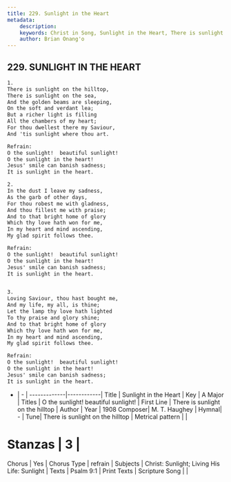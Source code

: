 ```yaml
---
title: 229. Sunlight in the Heart
metadata:
    description: 
    keywords: Christ in Song, Sunlight in the Heart, There is sunlight on the hilltop, O the sunlight!  beautiful sunlight!
    author: Brian Onang'o
---
```



## 229. SUNLIGHT IN THE HEART

```txt
1.
There is sunlight on the hilltop,
There is sunlight on the sea,
And the golden beams are sleeping,
On the soft and verdant lea;
But a richer light is filling
All the chambers of my heart;
For thou dwellest there my Saviour,
And 'tis sunlight where thou art.

Refrain:
O the sunlight!  beautiful sunlight!
O the sunlight in the heart!
Jesus' smile can banish sadness;
It is sunlight in the heart.

2.
In the dust I leave my sadness,
As the garb of other days,
For thou robest me with gladness,
And thou fillest me with praise;
And to that bright home of glory
Which thy love hath won for me,
In my heart and mind ascending,
My glad spirit follows thee. 

Refrain:
O the sunlight!  beautiful sunlight!
O the sunlight in the heart!
Jesus' smile can banish sadness;
It is sunlight in the heart.


3.
Loving Saviour, thou hast bought me,
And my life, my all, is thine;
Let the lamp thy love hath lighted
To thy praise and glory shine;
And to that bright home of glory
Which thy love hath won for me,
In my heart and mind ascending,
My glad spirit follows thee.

Refrain:
O the sunlight!  beautiful sunlight!
O the sunlight in the heart!
Jesus' smile can banish sadness;
It is sunlight in the heart.

```

- |   -  |
-------------|------------|
Title | Sunlight in the Heart |
Key | A Major |
Titles | O the sunlight!  beautiful sunlight! |
First Line | There is sunlight on the hilltop |
Author | 
Year | 1908
Composer| M. T. Haughey |
Hymnal|  - |
Tune| There is sunlight on the hilltop |
Metrical pattern | |
# Stanzas | 3 |
Chorus | Yes |
Chorus Type | refrain |
Subjects | Christ: Sunlight; Living His Life: Sunlight |
Texts | Psalm 9:1 |
Print Texts | 
Scripture Song |  |
  
